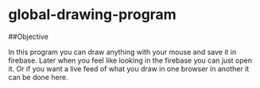 # global-drawing-program

##Objective 

In this program you can draw anything with your mouse and save it in firebase. Later when you feel like looking in the firebase you can just open it. Or if you want a live feed of what you draw in one browser in another it can be done here.
